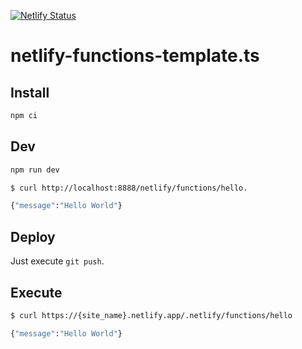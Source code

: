 [![Netlify Status](https://api.netlify.com/api/v1/badges/ab75e1b3-6973-4f79-8ac6-9722e85a63a7/deploy-status)](https://app.netlify.com/sites/wondrous-cobbler-e90c6c/deploys)

# netlify-functions-template.ts

## Install

```bash
npm ci
```

## Dev

```bash
npm run dev
```

```bash
$ curl http://localhost:8888/netlify/functions/hello.

{"message":"Hello World"}
```

## Deploy

Just execute `git push`.

## Execute

```bash
$ curl https://{site_name}.netlify.app/.netlify/functions/hello

{"message":"Hello World"}
```
